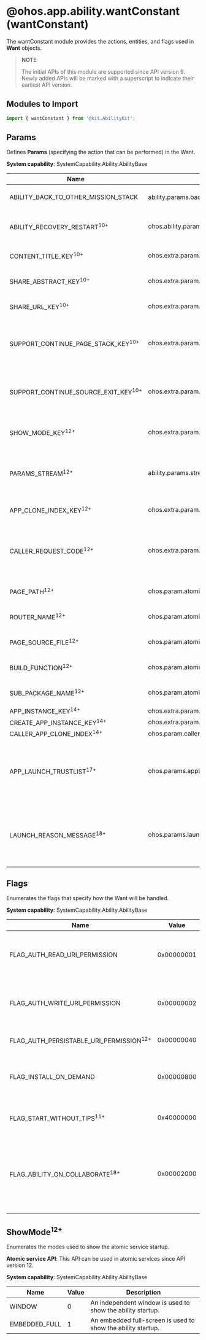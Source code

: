 # @ohos.app.ability.wantConstant (wantConstant)

The wantConstant module provides the actions, entities, and flags used in **Want** objects.

> **NOTE**
>
> The initial APIs of this module are supported since API version 9. Newly added APIs will be marked with a superscript to indicate their earliest API version.

## Modules to Import

```ts
import { wantConstant } from '@kit.AbilityKit';
```

## Params

Defines **Params** (specifying the action that can be performed) in the Want.

**System capability**: SystemCapability.Ability.AbilityBase

| Name                   | Value                                | Description                                                                          |
| ----------------------- | ---------------------------------- | ------------------------------------------------------------------------------ |
| ABILITY_BACK_TO_OTHER_MISSION_STACK   | ability.params.backToOtherMissionStack     | Action of redirection back across mission stacks.<br>**Atomic service API**: This API can be used in atomic services since API version 11. |
| ABILITY_RECOVERY_RESTART<sup>10+</sup> | ohos.ability.params.abilityRecoveryRestart | Action of recovering an ability from a fault and restarting it.<br>**Atomic service API**: This API can be used in atomic services since API version 11.|
| CONTENT_TITLE_KEY<sup>10+</sup>       | ohos.extra.param.key.contentTitle  | Action of sharing the content title.<br>**Atomic service API**: This API can be used in atomic services since API version 11. |
| SHARE_ABSTRACT_KEY<sup>10+</sup>      | ohos.extra.param.key.shareAbstract | Action of sharing the abstract.<br>**Atomic service API**: This API can be used in atomic services since API version 11. |
| SHARE_URL_KEY<sup>10+</sup>           | ohos.extra.param.key.shareUrl      | Action of sharing the URL.<br>**Atomic service API**: This API can be used in atomic services since API version 11. |
| SUPPORT_CONTINUE_PAGE_STACK_KEY<sup>10+</sup>    | ohos.extra.param.key.supportContinuePageStack  | Action of migrating page stack information during cross-device migration. The default value is **true**, indicating that page stack information is automatically migrated.<br>**Atomic service API**: This API can be used in atomic services since API version 11.|
| SUPPORT_CONTINUE_SOURCE_EXIT_KEY<sup>10+</sup>  | ohos.extra.param.key.supportContinueSourceExit      | Action of exiting the application on the source device during cross-device migration. The default value is **true**, indicating that the application on the source device automatically exits.<br>**Atomic service API**: This API can be used in atomic services since API version 11.|
| SHOW_MODE_KEY<sup>12+</sup>  | ohos.extra.param.key.showMode      | Show mode. For details, see **wantConstant.ShowMode**.<br>**Atomic service API**: This API can be used in atomic services since API version 12.|
| PARAMS_STREAM<sup>12+</sup>  | ability.params.stream  | File URIs to be authorized to the target ability. The value must be an array of file URIs of the string type. For details about how to obtain the file URI, see [fileUri](../apis-core-file-kit/js-apis-file-fileuri.md#fileurigeturifrompath).<br>**Atomic service API**: This API can be used in atomic services since API version 12.|
| APP_CLONE_INDEX_KEY<sup>12+</sup>  | ohos.extra.param.key.appCloneIndex  | Index of an application clone.<br>**Atomic service API**: This API can be used in atomic services since API version 12.|
| CALLER_REQUEST_CODE<sup>12+</sup>  | ohos.extra.param.key.callerRequestCode  | Request code that uniquely identifies the caller of [startAbilityForResult](js-apis-inner-application-uiAbilityContext.md#uiabilitycontextstartabilityforresult) or [openLink](js-apis-inner-application-uiAbilityContext.md#uiabilitycontextopenlink12). When either of the APIs is called to start an ability, the target ability returns the result to the caller based on the request code.<br>**Atomic service API**: This API can be used in atomic services since API version 12.|
| PAGE_PATH<sup>12+</sup>  | ohos.param.atomicservice.pagePath | Path of page parameters.<br>**Atomic service API**: This API can be used in atomic services since API version 12. |
| ROUTER_NAME<sup>12+</sup>  | ohos.param.atomicservice.routerName | Name of the page router.<br>**Atomic service API**: This API can be used in atomic services since API version 12. |
| PAGE_SOURCE_FILE<sup>12+</sup>  | ohos.param.atomicservice.pageSourceFile | Source file of the page.<br>**Atomic service API**: This API can be used in atomic services since API version 12. |
| BUILD_FUNCTION<sup>12+</sup>  | ohos.param.atomicservice.buildFunction | Build function.<br>**Atomic service API**: This API can be used in atomic services since API version 12. |
| SUB_PACKAGE_NAME<sup>12+</sup>  | ohos.param.atomicservice.subpackageName | Name of a subpackage.<br>**Atomic service API**: This API can be used in atomic services since API version 12. |
| APP_INSTANCE_KEY<sup>14+</sup>  | ohos.extra.param.key.appInstance  | Specific application instance.|
| CREATE_APP_INSTANCE_KEY<sup>14+</sup>  | ohos.extra.param.key.createAppInstance  | Action of creating an application instance.|
| CALLER_APP_CLONE_INDEX<sup>14+</sup>  | ohos.param.callerAppCloneIndex  | Clone index of the caller.|
| APP_LAUNCH_TRUSTLIST<sup>17+</sup>  | ohos.params.appLaunchTrustList  | Filter list of applications for implicit launch. Only applications in the list are matched during implicit launch. The value is an array of [AppIdentifiers](js-apis-bundleManager-bundleInfo.md#signatureinfo) of the string type. The filter list supports a maximum of 50 applications. Passing an empty array will have no effect.<br>**Atomic service API**: This API can be used in atomic services since API version 17.|
| LAUNCH_REASON_MESSAGE<sup>18+</sup>  | ohos.params.launchReasonMessage  | Reason for starting the ability when the caller starts the target ability. The caller must be a system application and must request the ohos.permission.SET_LAUNCH_REASON_MESSAGE permission. Currently, the value can only be **ReasonMessage_SystemShare**.<br>**Atomic service API**: This API can be used in atomic services since API version 18.|

## Flags

 Enumerates the flags that specify how the Want will be handled.

**System capability**: SystemCapability.Ability.AbilityBase

| Name                                | Value      | Description                                                        |
| ------------------------------------ | ---------- | ------------------------------------------------------------ |
| FLAG_AUTH_READ_URI_PERMISSION        | 0x00000001 | Grant the permission to read the URI.<br>**Atomic service API**: This API can be used in atomic services since API version 11.                                 |
| FLAG_AUTH_WRITE_URI_PERMISSION       | 0x00000002 | Grant the permission to write data to the URI.<br>**Atomic service API**: This API can be used in atomic services since API version 11.                                 |
| FLAG_AUTH_PERSISTABLE_URI_PERMISSION<sup>12+</sup> | 0x00000040 | Make the URI persistent. It takes effect only on 2-in-1 devices and tablets.|
| FLAG_INSTALL_ON_DEMAND               | 0x00000800 | Install the ability if it has not been installed.<br>**Atomic service API**: This API can be used in atomic services since API version 11.                             |
| FLAG_START_WITHOUT_TIPS<sup>11+</sup>              | 0x40000000 | Do not display any tips if the ability implicitly started does not match any application.      |
| FLAG_ABILITY_ON_COLLABORATE<sup>18+</sup> | 0x00002000 | In multi-device collaboration scenario, the caller application must initiate a request through the DMS, with this flag included in the **Flags** field, in order to invoke the lifecycle callback [onCollaborate(wantParam)](js-apis-app-ability-uiAbility.md#uiabilityoncollaborate18) of the target application.|

## ShowMode<sup>12+</sup>

Enumerates the modes used to show the atomic service startup.

**Atomic service API**: This API can be used in atomic services since API version 12.

**System capability**: SystemCapability.Ability.AbilityBase

| Name                               | Value| Description          |
| ----------------------------------- |---|--------------|
| WINDOW        | 0 | An independent window is used to show the ability startup. |
| EMBEDDED_FULL       | 1 | An embedded full-screen is used to show the ability startup.|
